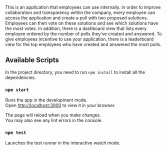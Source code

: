 This is an application that employees can use internally. In order to improve collaboration and transparency within the company, every employee can access the application and create a poll with two proposed solutions. Employees can then vote on these solutions and see which solutions have the most votes. In addition, there is a dashboard view that lists every employee ordered by the number of polls they've created and answered. To give employees incentive to use your application, there is a leaderboard view for the top employees who have created and answered the most polls.

## Available Scripts

In the project directory, you need to run `npm install` to install all the dependencies.

### `npm start`

Runs the app in the development mode.\
Open [http://localhost:3000](http://localhost:3000) to view it in your browser.

The page will reload when you make changes.\
You may also see any lint errors in the console.

### `npm test`

Launches the test runner in the interactive watch mode.
